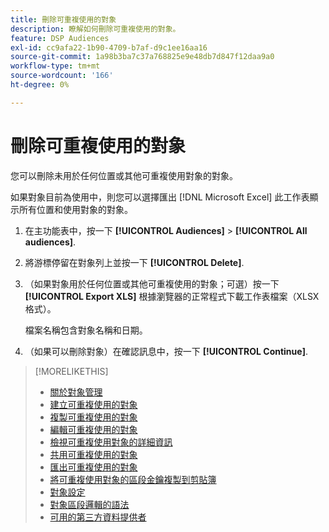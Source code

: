 ```yaml
---
title: 刪除可重複使用的對象
description: 瞭解如何刪除可重複使用的對象。
feature: DSP Audiences
exl-id: cc9afa22-1b90-4709-b7af-d9c1ee16aa16
source-git-commit: 1a98b3ba7c37a768825e9e48db7d847f12daa9a0
workflow-type: tm+mt
source-wordcount: '166'
ht-degree: 0%

---
```


# 刪除可重複使用的對象

您可以刪除未用於任何位置或其他可重複使用對象的對象。

如果對象目前為使用中，則您可以選擇匯出 [!DNL Microsoft Excel] 此工作表顯示所有位置和使用對象的對象。

1. 在主功能表中，按一下 **[!UICONTROL Audiences]** > **[!UICONTROL All audiences]**.

1. 將游標停留在對象列上並按一下 **[!UICONTROL Delete]**.

1. （如果對象用於任何位置或其他可重複使用的對象；可選）按一下 **[!UICONTROL Export XLS]** 根據瀏覽器的正常程式下載工作表檔案（XLSX格式）。

   檔案名稱包含對象名稱和日期。

1. （如果可以刪除對象）在確認訊息中，按一下 **[!UICONTROL Continue]**.

>[!MORELIKETHIS]
>
>* [關於對象管理](audience-about.md)
>* [建立可重複使用的對象](reusable-audience-create.md)
>* [複製可重複使用的對象](reusable-audience-duplicate.md)
>* [編輯可重複使用的對象](reusable-audience-edit.md)
>* [檢視可重複使用對象的詳細資訊](reusable-audience-view-details.md)
>* [共用可重複使用的對象](reusable-audience-share.md)
>* [匯出可重複使用的對象](reusable-audience-export.md)
>* [將可重複使用對象的區段金鑰複製到剪貼簿](reusable-audience-clipboard.md)
>* [對象設定](audience-settings.md)
>* [對象區段邏輯的語法](audience-segment-logic-syntax.md)
>* [可用的第三方資料提供者](third-party-data-providers.md)

